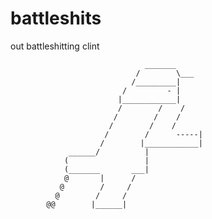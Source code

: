 # battleshits
out battleshitting clint

                                  _______
                                /        \___
                               /_________|
                             /         - |
                            |____________|
                            /        /    /
                           /        /    /
                          /        /    /
                         /        /      -----|
                        /        |____________|
                 ______/          |
                (                 |             
                (_______       ___|
                @       |      /  
               @        /     /
              @        /     /
            @@        |______|
